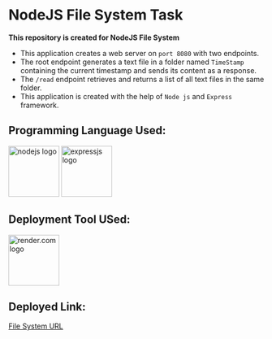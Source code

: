 # NodeJS File System Task

**This repository is created for NodeJS File System**

- This application creates a web server on `port 8080` with two endpoints.
- The root endpoint generates a text file in a folder named `TimeStamp` containing the current timestamp and sends its content as a response.
- The `/read` endpoint retrieves and returns a list of all text files in the same folder.
- This application is created with the help of `Node js` and `Express` framework.

## Programming Language Used:

<div align="left">
<img src="https://www.svgrepo.com/show/376337/node-js.svg" width="100" alt="nodejs logo"  />
<img src="https://www.svgrepo.com/show/353724/express.svg" width="100" alt="expressjs logo"  />
</div>

## Deployment Tool USed:

  <div align="left">
  <img src="https://global.discourse-cdn.com/business6/uploads/render/original/2X/a/ad2cd49c57c27455f695b61f3f8a01571697b336.svg" width="100" alt="render.com logo"  />
  </div>

## Deployed Link:

[File System URL](https://file-system-nodejs.onrender.com/)
